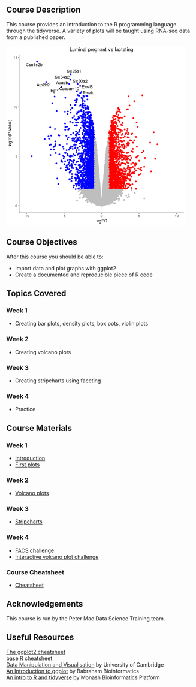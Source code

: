 ## Course Description
This course provides an introduction to the R programming language through the tidyverse. 
A variety of plots will be taught using RNA-seq data from a published paper.

![](images/volcano.png)

## Course Objectives

After this course you should be able to:

* Import data and plot graphs with ggplot2
* Create a documented and reproducible piece of R code

## Topics Covered

### Week 1
- Creating bar plots, density plots, box pots, violin plots

### Week 2
- Creating volcano plots

### Week 3
- Creating stripcharts using faceting

### Week 4
- Practice

## Course Materials

### Week 1
- [Introduction](https://pmacdasci.github.io/r-intro-tidyverse/introduction.html)
- [First plots](https://pmacdasci.github.io/r-intro-tidyverse/firstplots.html)

### Week 2
- [Volcano plots](https://pmacdasci.github.io/r-intro-tidyverse/volcanoplot.html)

### Week 3
- [Stripcharts](https://mblue9.github.io/r-intro-tidyverse/stripcharts.html)

### Week 4
- [FACS challenge](https://mblue9.github.io/r-intro-tidyverse/challenges/facs_challenge.html)
- [Interactive volcano plot challenge](https://mblue9.github.io/r-intro-tidyverse/challenges/interactive_volcanoplot_challenge.html)

### Course Cheatsheet
- [Cheatsheet](https://mblue9.github.io/r-intro-tidyverse/cheatsheet.html)

## Acknowledgements
This course is run by the Peter Mac Data Science Training team.

## Useful Resources
[The ggplot2 cheatsheet](https://github.com/rstudio/cheatsheets/raw/master/data-visualization-2.1.pdf)  
[base R cheatsheet](https://www.rstudio.com/wp-content/uploads/2016/05/base-r.pdf)  
[Data Manipulation and Visualisation](http://bioinformatics-core-shared-training.github.io/r-intermediate/) by University of Cambridge  
[An Introduction to ggplot](https://www.bioinformatics.babraham.ac.uk/training.html#ggplot) by Babraham Bioinformatics  
[An intro to R and tidyverse](https://monashdatafluency.github.io/r-intro-2/) by Monash Bioinformatics Platform
